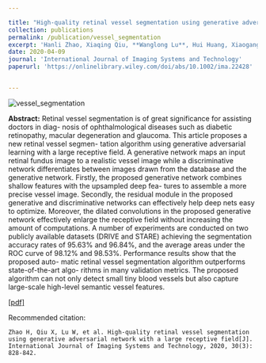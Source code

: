 ```yaml
---

title: "High‐quality retinal vessel segmentation using generative adversarial network with a large receptive field"
collection: publications
permalink: /publication/vessel_segmentation
excerpt: 'Hanli Zhao, Xiaqing Qiu, **Wanglong Lu**, Hui Huang, Xiaogang Jin.'
date: 2020-04-09
journal: 'International Journal of Imaging Systems and Technology'
paperurl: 'https://onlinelibrary.wiley.com/doi/abs/10.1002/ima.22428'


---
```

![vessel_segmentation](https://longlongaaago.github.io/images/publications//vessel_segmentation.png)

<b>Abstract:</b>
Retinal vessel segmentation is of great significance for assisting doctors in diag- nosis of ophthalmological diseases such as diabetic retinopathy, macular degeneration and glaucoma. This article proposes a new retinal vessel segmen- tation algorithm using generative adversarial learning with a large receptive field. A generative network maps an input retinal fundus image to a realistic vessel image while a discriminative network differentiates between images drawn from the database and the generative network. Firstly, the proposed generative network combines shallow features with the upsampled deep fea- tures to assemble a more precise vessel image. Secondly, the residual module in the proposed generative and discriminative networks can effectively help deep nets easy to optimize. Moreover, the dilated convolutions in the proposed generative network effectively enlarge the receptive field without increasing the amount of computations. A number of experiments are conducted on two publicly available datasets (DRIVE and STARE) achieving the segmentation accuracy rates of 95.63% and 96.84%, and the average areas under the ROC curve of 98.12% and 98.53%. Performance results show that the proposed auto- matic retinal vessel segmentation algorithm outperforms state-of-the-art algo- rithms in many validation metrics. The proposed algorithm can not only detect small tiny blood vessels but also capture large-scale high-level semantic vessel features.


[[pdf]](https://onlinelibrary.wiley.com/doi/abs/10.1002/ima.22428)

Recommended citation: 
```
Zhao H, Qiu X, Lu W, et al. High‐quality retinal vessel segmentation using generative adversarial network with a large receptive field[J]. International Journal of Imaging Systems and Technology, 2020, 30(3): 828-842.
```

